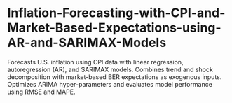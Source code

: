 # Inflation-Forecasting-with-CPI-and-Market-Based-Expectations-using-AR-and-SARIMAX-Models
Forecasts U.S. inflation using CPI data with linear regression, autoregression (AR), and SARIMAX models. Combines trend and shock decomposition with market-based BER expectations as exogenous inputs. Optimizes ARIMA hyper-parameters and evaluates model performance using RMSE and MAPE.
